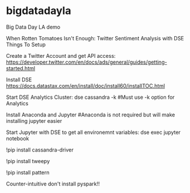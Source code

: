 # bigdatadayla
Big Data Day LA demo

When Rotten Tomatoes Isn't Enough: Twitter Sentiment Analysis with DSE
Things To Setup

Create a Twitter Account and get API access: https://developer.twitter.com/en/docs/ads/general/guides/getting-started.html

Install DSE https://docs.datastax.com/en/install/doc/install60/installTOC.html

Start DSE Analytics Cluster: dse cassandra -k #Must use -k option for Analytics

Install Anaconda and Jupyter #Anaconda is not required but will make installing jupyter easier

Start Jupyter with DSE to get all environemnt variables: dse exec jupyter notebook

!pip install cassandra-driver

!pip install tweepy

!pip install pattern

Counter-intuitive don't install pyspark!!
 
